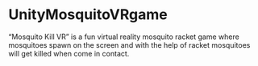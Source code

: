 # UnityMosquitoVRgame
“Mosquito Kill VR” is a fun virtual reality mosquito racket game where mosquitoes spawn on the screen and with the help of racket mosquitoes will get killed when come in contact.
